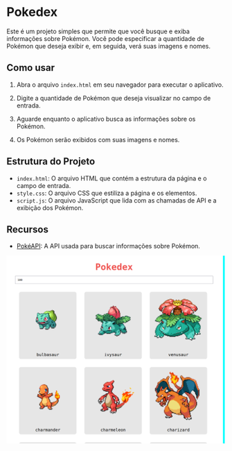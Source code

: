 # Pokedex

Este é um projeto simples que permite que você busque e exiba informações sobre Pokémon. Você pode especificar a quantidade de Pokémon que deseja exibir e, em seguida, verá suas imagens e nomes.

## Como usar

1. Abra o arquivo `index.html` em seu navegador para executar o aplicativo.

2. Digite a quantidade de Pokémon que deseja visualizar no campo de entrada.

3. Aguarde enquanto o aplicativo busca as informações sobre os Pokémon.

4. Os Pokémon serão exibidos com suas imagens e nomes.

## Estrutura do Projeto

- `index.html`: O arquivo HTML que contém a estrutura da página e o campo de entrada.
- `style.css`: O arquivo CSS que estiliza a página e os elementos.
- `script.js`: O arquivo JavaScript que lida com as chamadas de API e a exibição dos Pokémon.


## Recursos

- [PokéAPI](https://pokeapi.co/): A API usada para buscar informações sobre Pokémon.


![Pokedex](foto-projeto.png)
